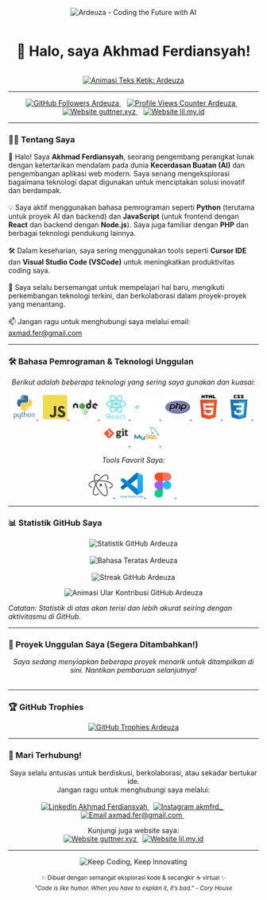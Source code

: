 <p align="center">
  <img src="https://raw.githubusercontent.com/ardeuza/ardeuza/main/assets/header_coding.gif" alt="Ardeuza - Coding the Future with AI" width="700"/>
  </p>

<div id="user-content-toc" align="center">
  <h1 style="display: inline-block">👋 Halo, saya Akhmad Ferdiansyah!</h1>
</div>

<p align="center">
  <a href="https://github.com/ardeuza">
    <img src="https://readme-typing-svg.herokuapp.com?font=Inter&size=26&pause=1000&color=00AEEF&center=true&vCenter=true&width=580&lines=Selamat+Datang+di+Profil+GitHub+Saya!;Pengembang+Perangkat+Lunak;Antusias+pada+Kecerdasan+Buatan+(AI);Sering+menggunakan+Python,+JavaScript,+&+React;Mari+Berkoneksi+dan+Berkolaborasi!" alt="Animasi Teks Ketik: Ardeuza" />
  </a>
</p>

---

<div align="center">
  <a href="https://github.com/ardeuza?tab=followers">
    <img src="https://img.shields.io/github/followers/ardeuza?label=Followers&style=for-the-badge&logo=github&color=34D399" alt="GitHub Followers Ardeuza" />
  </a>&nbsp;&nbsp;
  <a href="https://github.com/ardeuza">
    <img src="https://komarev.com/ghpvc/?username=ardeuza&label=Profile%20Views&color=8B5CF6&style=for-the-badge" alt="Profile Views Counter Ardeuza" />
  </a>&nbsp;&nbsp;
  <a href="https://guttner.xyz" target="_blank">
    <img src="https://img.shields.io/badge/Website-guttner.xyz-blue?style=for-the-badge&logo=google-chrome&logoColor=white" alt="Website guttner.xyz"/>
  </a>&nbsp;&nbsp;
  <a href="https://lil.my.id" target="_blank">
    <img src="https://img.shields.io/badge/Website-lil.my.id-green?style=for-the-badge&logo=google-chrome&logoColor=white" alt="Website lil.my.id"/>
  </a>
</div>

---

### 👨‍💻 Tentang Saya

<p align="left">
  🚀 Halo! Saya <strong>Akhmad Ferdiansyah</strong>, seorang pengembang perangkat lunak dengan ketertarikan mendalam pada dunia <strong>Kecerdasan Buatan (AI)</strong> dan pengembangan aplikasi web modern. Saya senang mengeksplorasi bagaimana teknologi dapat digunakan untuk menciptakan solusi inovatif dan berdampak.
  <br><br>
  💡 Saya aktif menggunakan bahasa pemrograman seperti <strong>Python</strong> (terutama untuk proyek AI dan backend) dan <strong>JavaScript</strong> (untuk frontend dengan <strong>React</strong> dan backend dengan <strong>Node.js</strong>). Saya juga familiar dengan <strong>PHP</strong> dan berbagai teknologi pendukung lainnya.
  <br><br>
  🛠️ Dalam keseharian, saya sering menggunakan tools seperti <strong>Cursor IDE</strong> dan <strong>Visual Studio Code (VSCode)</strong> untuk meningkatkan produktivitas coding saya.
  <br><br>
  🌱 Saya selalu bersemangat untuk mempelajari hal baru, mengikuti perkembangan teknologi terkini, dan berkolaborasi dalam proyek-proyek yang menantang.
  <br><br>
  📫 Jangan ragu untuk menghubungi saya melalui email: <a href="mailto:axmad.fer@gmail.com">axmad.fer@gmail.com</a>
</p>

---

### 🛠️ Bahasa Pemrograman & Teknologi Unggulan

<p align="center">
  <em>Berikut adalah beberapa teknologi yang sering saya gunakan dan kuasai:</em>
  <br><br>
  <a href="https://www.python.org" target="_blank" rel="noreferrer"> <img src="https://raw.githubusercontent.com/devicons/devicon/master/icons/python/python-original-wordmark.svg" alt="python" width="50" height="50"/> </a>&nbsp;
  <a href="https://developer.mozilla.org/en-US/docs/Web/JavaScript" target="_blank" rel="noreferrer"> <img src="https://raw.githubusercontent.com/devicons/devicon/master/icons/javascript/javascript-original.svg" alt="javascript" width="50" height="50"/> </a>&nbsp;
  <a href="https://nodejs.org" target="_blank" rel="noreferrer"> <img src="https://raw.githubusercontent.com/devicons/devicon/master/icons/nodejs/nodejs-original-wordmark.svg" alt="nodejs" width="50" height="50"/> </a>&nbsp;
  <a href="https://reactjs.org/" target="_blank" rel="noreferrer"> <img src="https://raw.githubusercontent.com/devicons/devicon/master/icons/react/react-original-wordmark.svg" alt="react" width="50" height="50"/> </a>&nbsp;
  <a href="https://tailwindcss.com/" target="_blank" rel="noreferrer"> <img src="https://raw.githubusercontent.com/devicons/devicon/master/icons/tailwindcss/tailwindcss-original-wordmark.svg" alt="tailwindcss" width="50" height="50"/> </a>&nbsp;
  <a href="https://www.php.net" target="_blank" rel="noreferrer"> <img src="https://raw.githubusercontent.com/devicons/devicon/master/icons/php/php-original.svg" alt="php" width="50" height="50"/> </a>&nbsp;
  <a href="https://www.w3.org/html/" target="_blank" rel="noreferrer"> <img src="https://raw.githubusercontent.com/devicons/devicon/master/icons/html5/html5-original-wordmark.svg" alt="html5" width="50" height="50"/> </a>&nbsp;
  <a href="https://www.w3schools.com/css/" target="_blank" rel="noreferrer"> <img src="https://raw.githubusercontent.com/devicons/devicon/master/icons/css3/css3-original-wordmark.svg" alt="css3" width="50" height="50"/> </a>&nbsp;
  <a href="https://git-scm.com/" target="_blank" rel="noreferrer"> <img src="https://raw.githubusercontent.com/devicons/devicon/master/icons/git/git-original-wordmark.svg" alt="git" width="50" height="50"/> </a>&nbsp;
  <a href="https://www.mysql.com/" target="_blank" rel="noreferrer"> <img src="https://raw.githubusercontent.com/devicons/devicon/master/icons/mysql/mysql-original-wordmark.svg" alt="mysql" width="50" height="50"/> </a>&nbsp;
  <br><br>
  <em>Tools Favorit Saya:</em>
  <br><br>
  <a href="https://cursor.sh/" target="_blank" rel="noreferrer"> <img src="https://raw.githubusercontent.com/devicons/devicon/master/icons/atom/atom-original.svg" alt="cursor (menggunakan ikon Atom sebagai placeholder, ganti jika ada ikon Cursor)" width="50" height="50"/> </a>&nbsp; <a href="https://code.visualstudio.com/" target="_blank" rel="noreferrer"> <img src="https://raw.githubusercontent.com/devicons/devicon/master/icons/vscode/vscode-original-wordmark.svg" alt="vscode" width="50" height="50"/> </a>&nbsp;
  <a href="https://www.figma.com/" target="_blank" rel="noreferrer"> <img src="https://raw.githubusercontent.com/devicons/devicon/master/icons/figma/figma-original.svg" alt="figma" width="50" height="50"/> </a>&nbsp;
</p>

---

### 📊 Statistik GitHub Saya

<p align="center">
  <img src="https://github-readme-stats.vercel.app/api?username=ardeuza&show_icons=true&locale=id&theme=tokyonight&hide_border=true&rank_icon=github&card_width=490" alt="Statistik GitHub Ardeuza" />
  <br><br>
  <img src="https://github-readme-stats.vercel.app/api/top-langs/?username=ardeuza&layout=compact&locale=id&theme=tokyonight&hide_border=true&card_width=490" alt="Bahasa Teratas Ardeuza" />
  <br><br>
  <img src="https://github-readme-streak-stats.herokuapp.com/?user=ardeuza&theme=tokyonight&hide_border=true&locale=id" alt="Streak GitHub Ardeuza"/>
</p>

<p align="center">
  <picture>
    <source media="(prefers-color-scheme: dark)" srcset="https://raw.githubusercontent.com/ardeuza/ardeuza/main/output/github-contribution-grid-snake-dark.svg" />
    <source media="(prefers-color-scheme: light)" srcset="https://raw.githubusercontent.com/ardeuza/ardeuza/main/output/github-contribution-grid-snake.svg" />
    <img alt="Animasi Ular Kontribusi GitHub Ardeuza" src="https://raw.githubusercontent.com/ardeuza/ardeuza/main/output/github-contribution-grid-snake.svg" />
  </picture>
</p>

*Catatan: Statistik di atas akan terisi dan lebih akurat seiring dengan aktivitasmu di GitHub.*

---

### 🚀 Proyek Unggulan Saya (Segera Ditambahkan!)

<p align="center">
  <em>Saya sedang menyiapkan beberapa proyek menarik untuk ditampilkan di sini. Nantikan pembaruan selanjutnya!</em>
  <br><br>
  </p>

---

### 🏆 GitHub Trophies

<p align="center">
  <a href="https://github.com/ryo-ma/github-profile-trophy">
    <img src="https://github-profile-trophy.vercel.app/?username=ardeuza&theme=tokyonight&column=7&margin-w=15&margin-h=15&no-bg=true&no-frame=true&rank=-C" alt="GitHub Trophies Ardeuza"/>
  </a>
  </p>

---

### 🤝 Mari Terhubung!

<p align="center">
  Saya selalu antusias untuk berdiskusi, berkolaborasi, atau sekadar bertukar ide. <br>Jangan ragu untuk menghubungi saya melalui:
  <br><br>
  <a href="https://www.linkedin.com/in/akhmadferdiansyah" target="_blank">
    <img src="https://img.shields.io/badge/LinkedIn-Akhmad%20Ferdiansyah-0077B5?style=for-the-badge&logo=linkedin&logoColor=white" alt="LinkedIn Akhmad Ferdiansyah"/>
  </a>&nbsp;
  <a href="https://www.instagram.com/akmfrd_" target="_blank">
    <img src="https://img.shields.io/badge/Instagram-akmfrd_-E4405F?style=for-the-badge&logo=instagram&logoColor=white" alt="Instagram akmfrd_"/>
  </a>&nbsp;
  <a href="mailto:axmad.fer@gmail.com" target="_blank">
    <img src="https://img.shields.io/badge/Gmail-axmad.fer@gmail.com-D14836?style=for-the-badge&logo=gmail&logoColor=white" alt="Email axmad.fer@gmail.com"/>
  </a>&nbsp;
</p>
<p align="center">
  Kunjungi juga website saya:
  <br>
  <a href="https://guttner.xyz" target="_blank">
    <img src="https://img.shields.io/badge/Personal_Website-guttner.xyz-8A2BE2?style=flat-square" alt="Website guttner.xyz"/>
  </a>&nbsp;
  <a href="https://lil.my.id" target="_blank">
    <img src="https://img.shields.io/badge/Another_Site-lil.my.id-32CD32?style=flat-square" alt="Website lil.my.id"/>
  </a>
</p>

---

<p align="center">
  <img src="https://raw.githubusercontent.com/ardeuza/ardeuza/main/assets/footer_wave.gif" alt="Keep Coding, Keep Innovating" width="500">
</p>

<p align="center">
  <small>✨ Dibuat dengan semangat eksplorasi kode & secangkir ☕ virtual ✨</small>
  <br>
  <small><i>"Code is like humor. When you have to explain it, it’s bad." - Cory House</i></small>
</p>
